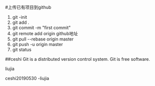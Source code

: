 #上传已有项目到github
1. git -init
2. git add .
3. git commit -m "first commit"
3. git remote add origin github地址
4.  git pull --rebase origin master
5. git push -u origin master
6. git status

##ceshi
Git is a distributed version control system.
Git is free software.

liujia

ceshi20190530   -liujia